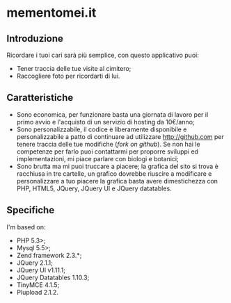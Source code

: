 ﻿
mementomei.it
===============

Introduzione
------------

Ricordare i tuoi cari sarà più semplice, con questo applicativo puoi:

* Tener traccia delle tue visite al cimitero;
* Raccogliere foto per ricordarti di lui.

Caratteristiche
---------------

* Sono economica, per funzionare basta una giornata di lavoro per il primo avvio e l'acquisto di un servizio di hosting da 10€/anno;
* Sono personalizzabile, il codice è liberamente disponibile e personalizzabile a patto di continuare ad utilizzare http://github.com per tenere traccia delle tue modifiche (*fork on github*). Se non hai le competenze per farlo puoi contattarmi per proporre sviluppi ed implementazioni, mi piace parlare con biologi e botanici;
* Sono brutta ma mi puoi truccare a piacere; la grafica del sito si trova è racchiusa in tre cartelle, un grafico dovrebbe riuscire a modificare e personalizzare a tuo piacere la grafica basta avere dimestichezza con PHP, HTML5, JQuery, JQuery UI e JQuery datatables.

Specifiche
-----

I'm based on:
* PHP 5.3>;
* Mysql 5.5>;
* Zend framework 2.3.*;
* JQuery 2.1.1;
* JQuery UI v1.11.1;
* JQuery Datatables  1.10.3;
* TinyMCE 4.1.5;
* Plupload 2.1.2.

